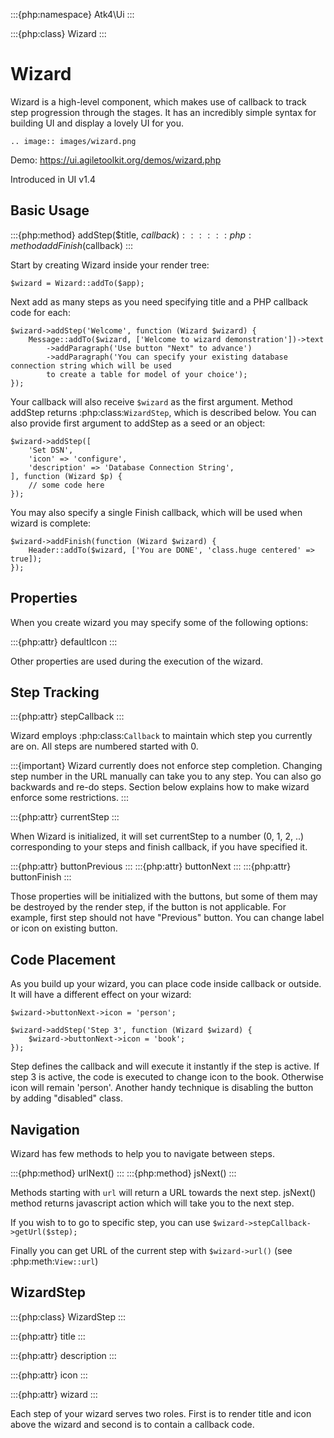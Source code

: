 :::{php:namespace} Atk4\Ui
:::

:::{php:class} Wizard
:::

# Wizard

Wizard is a high-level component, which makes use of callback to track step progression through the stages. It has an incredibly
simple syntax for building UI and display a lovely UI for you.

    .. image:: images/wizard.png


Demo: https://ui.agiletoolkit.org/demos/wizard.php

Introduced in UI v1.4

## Basic Usage

:::{php:method} addStep($title, $callback)
:::
:::{php:method} addFinish($callback)
:::

Start by creating Wizard inside your render tree:

```
$wizard = Wizard::addTo($app);
```

Next add as many steps as you need specifying title and a PHP callback code for each:

```
$wizard->addStep('Welcome', function (Wizard $wizard) {
    Message::addTo($wizard, ['Welcome to wizard demonstration'])->text
        ->addParagraph('Use button "Next" to advance')
        ->addParagraph('You can specify your existing database connection string which will be used
        to create a table for model of your choice');
});
```

Your callback will also receive `$wizard` as the first argument. Method addStep returns :php:class:`WizardStep`,
which is described below. You can also provide first argument to addStep as a seed or an object:

```
$wizard->addStep([
    'Set DSN',
    'icon' => 'configure',
    'description' => 'Database Connection String',
], function (Wizard $p) {
    // some code here
});
```

You may also specify a single Finish callback, which will be used when wizard is complete:

```
$wizard->addFinish(function (Wizard $wizard) {
    Header::addTo($wizard, ['You are DONE', 'class.huge centered' => true]);
});
```

## Properties

When you create wizard you may specify some of the following options:

:::{php:attr} defaultIcon
:::

Other properties are used during the execution of the wizard.

## Step Tracking

:::{php:attr} stepCallback
:::

Wizard employs :php:class:`Callback` to maintain which step you currently are on. All steps are numbered
started with 0.

:::{important}
Wizard currently does not enforce step completion. Changing step number in the URL manually can
take you to any step. You can also go backwards and re-do steps. Section below explains how to make wizard
enforce some restrictions.
:::

:::{php:attr} currentStep
:::

When Wizard is initialized, it will set currentStep to a number (0, 1, 2, ..) corresponding to your steps
and finish callback, if you have specified it.

:::{php:attr} buttonPrevious
:::
:::{php:attr} buttonNext
:::
:::{php:attr} buttonFinish
:::

Those properties will be initialized with the buttons, but some of them may be destroyed by the render step,
if the button is not applicable. For example, first step should not have "Previous" button. You can change label
or icon on existing button.

## Code Placement

As you build up your wizard, you can place code inside callback or outside. It will have a different effect
on your wizard:

```
$wizard->buttonNext->icon = 'person';

$wizard->addStep('Step 3', function (Wizard $wizard) {
    $wizard->buttonNext->icon = 'book';
});
```


Step defines the callback and will execute it instantly if the step is active. If step 3 is active, the code
is executed to change icon to the book. Otherwise icon will remain 'person'. Another handy technique is
disabling the button by adding "disabled" class.

## Navigation

Wizard has few methods to help you to navigate between steps.

:::{php:method} urlNext()
:::
:::{php:method} jsNext()
:::

Methods starting with `url` will return a URL towards the next step. jsNext() method returns javascript action
which will take you to the next step.

If you wish to to go to specific step, you can use `$wizard->stepCallback->getUrl($step);`

Finally you can get URL of the current step with `$wizard->url()` (see :php:meth:`View::url`)

## WizardStep

:::{php:class} WizardStep
:::

:::{php:attr} title
:::

:::{php:attr} description
:::

:::{php:attr} icon
:::

:::{php:attr} wizard
:::

Each step of your wizard serves two roles. First is to render title and icon above the wizard and second is
to contain a callback code.







